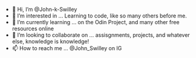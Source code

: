 - 👋 Hi, I’m @John-k-Swilley
- 👀 I’m interested in ... Learning to code, like so many others before me. 
- 🌱 I’m currently learning ... on the Odin Project, and many other free resources online
- 💞️ I’m looking to collaborate on ... assisgnments, projects, and whatever else, knowledge is knowledge!
- 📫 How to reach me ... @John_Swilley on IG

<!---
John-k-Swilley/John-k-Swilley is a ✨ special ✨ repository because its `README.md` (this file) appears on your GitHub profile.
You can click the Preview link to take a look at your changes.
--->
